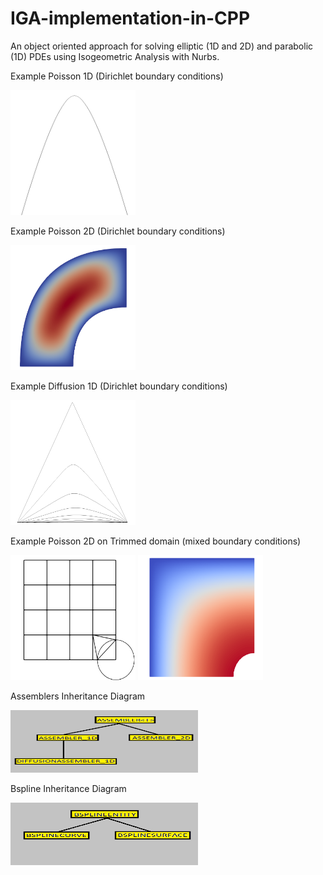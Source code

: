 # IGA-implementation-in-CPP
An object oriented approach for solving elliptic (1D and 2D) and parabolic (1D) PDEs using Isogeometric Analysis with Nurbs.

Example Poisson 1D (Dirichlet boundary conditions)

<img src="pics/sol_1D.png" height="200" width="200" >


Example Poisson 2D (Dirichlet boundary conditions)

<img src="pics/sol_2D.png" height="200" width="200" >


Example Diffusion 1D (Dirichlet boundary conditions)

<img src="pics/sol_diff_1D.png" height="200" width="200" >


Example Poisson 2D on Trimmed domain (mixed boundary conditions)

<img src="pics/parameter_space_trimmed.png" height="200" width="200" >

<img src="pics/sol_2D_trimmed.png" height="200" width="200" >



Assemblers Inheritance Diagram

<img src="pics/assemblers_hierarchy.png" height="100" width="300" >



Bspline Inheritance Diagram

<img src="pics/bsplines_hierarchy.png" height="100" width="300" >